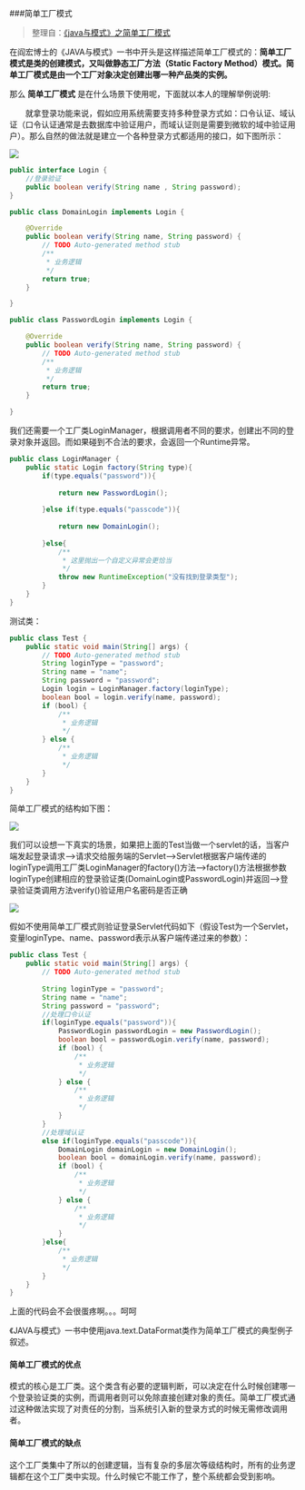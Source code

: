 ###简单工厂模式
>整理自：[《java与模式》之简单工厂模式](http://www.cnblogs.com/java-my-life/archive/2012/03/22/2412308.html)

在阎宏博士的《JAVA与模式》一书中开头是这样描述简单工厂模式的：**简单工厂模式是类的创建模式，又叫做静态工厂方法（Static Factory Method）模式。简单工厂模式是由一个工厂对象决定创建出哪一种产品类的实例。**

那么 **简单工厂模式** 是在什么场景下使用呢，下面就以本人的理解举例说明:

　　就拿登录功能来说，假如应用系统需要支持多种登录方式如：口令认证、域认证（口令认证通常是去数据库中验证用户，而域认证则是需要到微软的域中验证用户）。那么自然的做法就是建立一个各种登录方式都适用的接口，如下图所示：

![](https://github.com/liyayu/study-notes/blob/master/note-markdown-image/design-pattern/sample-factory/1.png?raw=true)

```java
public interface Login {
    //登录验证
    public boolean verify(String name , String password);
}
```
```java
public class DomainLogin implements Login {

    @Override
    public boolean verify(String name, String password) {
        // TODO Auto-generated method stub
        /**
         * 业务逻辑
         */
        return true;
    }

}
```
```java
public class PasswordLogin implements Login {

    @Override
    public boolean verify(String name, String password) {
        // TODO Auto-generated method stub
        /**
         * 业务逻辑
         */
        return true;
    }

}
```

我们还需要一个工厂类LoginManager，根据调用者不同的要求，创建出不同的登录对象并返回。而如果碰到不合法的要求，会返回一个Runtime异常。

```java
public class LoginManager {
    public static Login factory(String type){
        if(type.equals("password")){
            
            return new PasswordLogin();
            
        }else if(type.equals("passcode")){
            
            return new DomainLogin();
            
        }else{
            /**
             * 这里抛出一个自定义异常会更恰当
             */
            throw new RuntimeException("没有找到登录类型");
        }
    }
}
```
测试类：
```java
public class Test {
    public static void main(String[] args) {
        // TODO Auto-generated method stub
        String loginType = "password";
        String name = "name";
        String password = "password";
        Login login = LoginManager.factory(loginType);
        boolean bool = login.verify(name, password);
        if (bool) {
            /**
             * 业务逻辑
             */
        } else {
            /**
             * 业务逻辑
             */
        }
    }
}
```
简单工厂模式的结构如下图：

![](https://github.com/liyayu/study-notes/blob/master/note-markdown-image/design-pattern/sample-factory/2.png?raw=true)

我们可以设想一下真实的场景，如果把上面的Test当做一个servlet的话，当客户端发起登录请求——>请求交给服务端的Servlet——>Servlet根据客户端传递的loginType调用工厂类LoginManager的factory()方法——>factory()方法根据参数loginType创建相应的登录验证类(DomainLogin或PasswordLogin)并返回——>登录验证类调用方法verify()验证用户名密码是否正确

![](https://github.com/liyayu/study-notes/blob/master/note-markdown-image/design-pattern/sample-factory/3.png?raw=true)

假如不使用简单工厂模式则验证登录Servlet代码如下（假设Test为一个Servlet，变量loginType、name、password表示从客户端传递过来的参数）：

```java
public class Test {
    public static void main(String[] args) {
        // TODO Auto-generated method stub
        
        String loginType = "password";
        String name = "name";
        String password = "password";
        //处理口令认证
        if(loginType.equals("password")){
            PasswordLogin passwordLogin = new PasswordLogin();
            boolean bool = passwordLogin.verify(name, password);
            if (bool) {
                /**
                 * 业务逻辑
                 */
            } else {
                /**
                 * 业务逻辑
                 */
            }
        }
        //处理域认证
        else if(loginType.equals("passcode")){
            DomainLogin domainLogin = new DomainLogin();
            boolean bool = domainLogin.verify(name, password);
            if (bool) {
                /**
                 * 业务逻辑
                 */
            } else {
                /**
                 * 业务逻辑
                 */
            }    
        }else{
            /**
             * 业务逻辑
             */
        }
    }
}
```

上面的代码会不会很蛋疼啊。。。呵呵

《JAVA与模式》一书中使用java.text.DataFormat类作为简单工厂模式的典型例子叙述。

#### **简单工厂模式的优点**

模式的核心是工厂类。这个类含有必要的逻辑判断，可以决定在什么时候创建哪一个登录验证类的实例，而调用者则可以免除直接创建对象的责任。简单工厂模式通过这种做法实现了对责任的分割，当系统引入新的登录方式的时候无需修改调用者。

#### **简单工厂模式的缺点**
这个工厂类集中了所以的创建逻辑，当有复杂的多层次等级结构时，所有的业务逻辑都在这个工厂类中实现。什么时候它不能工作了，整个系统都会受到影响。
